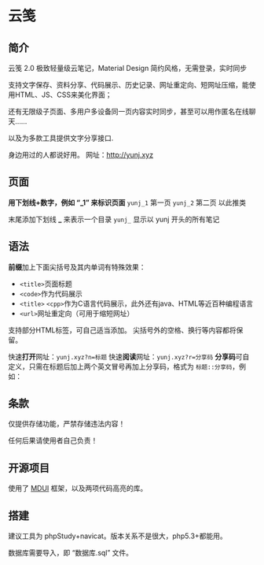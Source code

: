 # 云笺

## 简介

云笺 2.0 极致轻量级云笔记，Material Design 简约风格，无需登录，实时同步

支持文字保存、资料分享、代码展示、历史记录、网址重定向、短网址压缩，能使用HTML、JS、CSS来美化界面；

还有无限级子页面、多用户多设备同一页内容实时同步，甚至可以用作匿名在线聊天……

以及为多款工具提供文字分享接口.

身边用过的人都说好用。 网址：http://yunj.xyz  



## 页面

**用下划线+数字，例如 “_1” 来标识页面**
`yunj_1` 第一页
`yunj_2` 第二页
以此推类

末尾添加下划线  **_**  来表示一个目录
`yunj_`  显示以 yunj 开头的所有笔记



## 语法

**前缀**加上下面尖括号及其内单词有特殊效果：

- `<title>`页面标题
- `<code>`作为代码展示
- `<title>` `<cpp>`作为C语言代码展示，此外还有java、HTML等近百种编程语言
- `<url>`网址重定向（可用于缩短网址）

支持部分HTML标签，可自己适当添加。
尖括号外的空格、换行等内容都将保留。

快速**打开**网址：`yunj.xyz?n=标题`
快速**阅读**网址：`yunj.xyz?r=分享码`
**分享码**可自定义，只需在标题后加上两个英文冒号再加上分享码，格式为   `标题::分享码`，例如：



## 条款

仅提供存储功能，严禁存储违法内容！

任何后果请使用者自己负责！ 



## 开源项目

使用了 [MDUI](https://www.mdui.org/) 框架，以及两项代码高亮的库。



## 搭建

建议工具为 phpStudy+navicat。版本关系不是很大，php5.3+都能用。

数据库需要导入，即 “数据库.sql” 文件。
